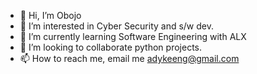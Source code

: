 - 👋 Hi, I’m Obojo
- 👀 I’m interested in Cyber Security and s/w dev.
- 🌱 I’m currently learning Software Engineering with ALX
- 💞️ I’m looking to collaborate python projects.
- 📫 How to reach me, email me adykeeng@gmail.com

<!---
Obojo/Obojo is a ✨ special ✨ repository because its `README.md` (this file) appears on your GitHub profile.
You can click the Preview link to take a look at your changes.
--->
